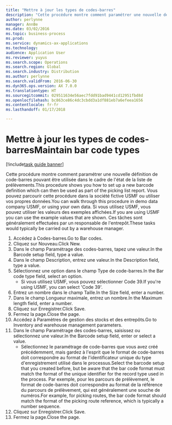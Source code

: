 ```yaml
---
title: "Mettre à jour les types de codes-barres"
description: "Cette procédure montre comment paramétrer une nouvelle définition de code-barres pouvant être utilisée dans le cadre de l'état de la liste de prélèvements."
author: perlynne
manager: AnnBe
ms.date: 03/02/2016
ms.topic: business-process
ms.prod: 
ms.service: dynamics-ax-applications
ms.technology: 
audience: Application User
ms.reviewer: yuyus
ms.search.scope: Operations
ms.search.region: Global
ms.search.industry: Distribution
ms.author: perlynne
ms.search.validFrom: 2016-06-30
ms.dyn365.ops.version: AX 7.0.0
ms.translationtype: HT
ms.sourcegitcommit: 029511634e56aec7fdd91bad9441cd12951fbd8d
ms.openlocfilehash: bc863ce86c4dc3cbdd3a1df881eb7a6efeea1656
ms.contentlocale: fr-fr
ms.lasthandoff: 01/17/2018

---
```

# <a name="maintain-bar-code-types"></a><span data-ttu-id="cf9a5-103">Mettre à jour les types de codes-barres</span><span class="sxs-lookup"><span data-stu-id="cf9a5-103">Maintain bar code types</span></span>

[!include[task guide banner](../../includes/task-guide-banner.md)]

<span data-ttu-id="cf9a5-104">Cette procédure montre comment paramétrer une nouvelle définition de code-barres pouvant être utilisée dans le cadre de l'état de la liste de prélèvements.</span><span class="sxs-lookup"><span data-stu-id="cf9a5-104">This procedure shows you how to set up a new barcode definition which can then be used as part of the picking list report.</span></span> <span data-ttu-id="cf9a5-105">Vous pouvez parcourir cette procédure dans la société fictive USMF ou utiliser vos propres données.</span><span class="sxs-lookup"><span data-stu-id="cf9a5-105">You can walk through this procedure in demo data company USMF, or using your own data.</span></span> <span data-ttu-id="cf9a5-106">Si vous utilisez USMF, vous pouvez utiliser les valeurs des exemples affichées.</span><span class="sxs-lookup"><span data-stu-id="cf9a5-106">If you are using USMF you can use the example values that are shown.</span></span> <span data-ttu-id="cf9a5-107">Ces tâches sont généralement effectuées par un responsable de l'entrepôt.</span><span class="sxs-lookup"><span data-stu-id="cf9a5-107">These tasks would typically be carried out by a warehouse manager.</span></span>

1. <span data-ttu-id="cf9a5-108">Accédez à Codes-barres.</span><span class="sxs-lookup"><span data-stu-id="cf9a5-108">Go to Bar codes.</span></span>
2. <span data-ttu-id="cf9a5-109">Cliquez sur Nouveau.</span><span class="sxs-lookup"><span data-stu-id="cf9a5-109">Click New.</span></span>
3. <span data-ttu-id="cf9a5-110">Dans le champ Paramétrage des codes-barres, tapez une valeur.</span><span class="sxs-lookup"><span data-stu-id="cf9a5-110">In the Barcode setup field, type a value.</span></span>
4. <span data-ttu-id="cf9a5-111">Dans le champ Description, entrez une valeur.</span><span class="sxs-lookup"><span data-stu-id="cf9a5-111">In the Description field, type a value.</span></span>
5. <span data-ttu-id="cf9a5-112">Sélectionnez une option dans le champ Type de code-barres.</span><span class="sxs-lookup"><span data-stu-id="cf9a5-112">In the Bar code type field, select an option.</span></span>
    * <span data-ttu-id="cf9a5-113">Si vous utilisez USMF, vous pouvez sélectionner Code 39.</span><span class="sxs-lookup"><span data-stu-id="cf9a5-113">If you're using USMF, you can select 'Code 39'.</span></span>  
6. <span data-ttu-id="cf9a5-114">Entrez un nombre dans le champ Taille.</span><span class="sxs-lookup"><span data-stu-id="cf9a5-114">In the Size field, enter a number.</span></span>
7. <span data-ttu-id="cf9a5-115">Dans le champ Longueur maximale, entrez un nombre.</span><span class="sxs-lookup"><span data-stu-id="cf9a5-115">In the Maximum length field, enter a number.</span></span>
8. <span data-ttu-id="cf9a5-116">Cliquez sur Enregistrer.</span><span class="sxs-lookup"><span data-stu-id="cf9a5-116">Click Save.</span></span>
9. <span data-ttu-id="cf9a5-117">Fermez la page.</span><span class="sxs-lookup"><span data-stu-id="cf9a5-117">Close the page.</span></span>
10. <span data-ttu-id="cf9a5-118">Accédez à Paramètres de gestion des stocks et des entrepôts.</span><span class="sxs-lookup"><span data-stu-id="cf9a5-118">Go to Inventory and warehouse management parameters.</span></span>
11. <span data-ttu-id="cf9a5-119">Dans le champ Paramétrage des codes-barres, saisissez ou sélectionnez une valeur.</span><span class="sxs-lookup"><span data-stu-id="cf9a5-119">In the Barcode setup field, enter or select a value.</span></span>
    * <span data-ttu-id="cf9a5-120">Sélectionnez le paramétrage de code-barres que vous avez créé précédemment, mais gardez à l'esprit que le format de code-barres doit correspondre au format de l'identificateur unique du type d'enregistrement utilisé dans le processus.</span><span class="sxs-lookup"><span data-stu-id="cf9a5-120">Select the barcode setup that you created before, but be aware that the bar code format must match the format of the unique identifier for the record type used in the process.</span></span> <span data-ttu-id="cf9a5-121">Par exemple, pour les parcours de prélèvement, le format de code-barres doit correspondre au format de la référence du parcours de prélèvement, qui est généralement une souche de numéros.</span><span class="sxs-lookup"><span data-stu-id="cf9a5-121">For example, for picking routes, the bar code format should match the format of the picking route reference, which is typically a number sequence.</span></span>  
12. <span data-ttu-id="cf9a5-122">Cliquez sur Enregistrer.</span><span class="sxs-lookup"><span data-stu-id="cf9a5-122">Click Save.</span></span>
13. <span data-ttu-id="cf9a5-123">Fermez la page.</span><span class="sxs-lookup"><span data-stu-id="cf9a5-123">Close the page.</span></span>

